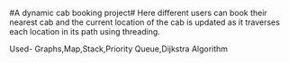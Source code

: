#A dynamic cab booking project#
Here different users can book their nearest cab and the current location of the cab is updated as it traverses each location in its path using threading.

Used- Graphs,Map,Stack,Priority Queue,Dijkstra Algorithm
